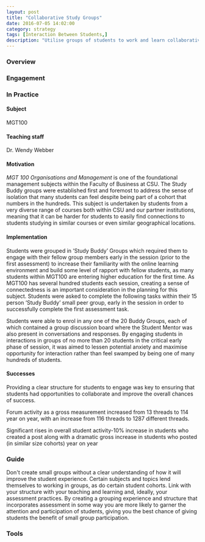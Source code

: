 ```yaml
---
layout: post
title: "Collaborative Study Groups"
date: 2016-07-05 14:02:00
category: strategy
tags: [Interaction Between Students,] 
description: "Utilise groups of students to work and learn collaboratively"
---
```


### Overview

### Engagement

### In Practice

#### Subject
MGT100

#### Teaching staff 
Dr. Wendy Webber 

#### Motivation
*MGT 100 Organisations and Management* is one of the foundational management subjects within the Faculty of Business at CSU. The Study Buddy groups were established first and foremost to address the sense of isolation that many students can feel despite  being part of a cohort that numbers in the hundreds. This subject is undertaken by students from a very diverse range of courses both within CSU and our partner institutions, meaning that it can be harder for students to easily find connections to students studying in similar courses or even similar geographical locations. 

#### Implementation
Students were grouped in ‘Study Buddy’ Groups which required them to engage with their fellow group members early in the session (prior to the first assessment) to increase their familiarity with the online learning environment and build some level of rapport with fellow students, as many students within MGT100 are entering higher education for the first time. As MGT100 has several hundred students each session, creating a sense of connectedness is an important consideration in the planning for this subject. Students were asked to complete the following tasks within their 15 person ‘Study Buddy’ small peer group, early in the session in order to successfully complete the first assessment task.

Students were able to enrol in any one of the 20 Buddy Groups, each of which contained a group discussion board where the Student Mentor was also present in conversations and responses. By engaging students in interactions in groups of no more than 20 students in the critical early phase of session, it was aimed to lessen potential anxiety and maximise opportunity for interaction rather than feel swamped by being one of many hundreds of students. 

#### Successes
Providing a clear structure for students to engage was key to ensuring that students had  opportunities to  collaborate and improve the overall chances of success. 

Forum activity as a gross measurement increased from 13 threads to 114 year on year, with an increase from 116 threads to 1287 different threads. 

Significant rises in overall student activity-10% increase in students who created a post along with a dramatic gross increase in students who posted (in similar size cohorts) year on year

### Guide
Don't create small groups without a clear understanding of how it will improve the student experience. Certain subjects and topics lend themselves to working in groups, as do certain student cohorts. Link with your structure with your teaching and learning and, ideally, your assessment practices. By creating a grouping experience and structure that incorporates assessment in some way you are more likely to garner the attention and participation of students, giving you the best chance of giving students the benefit of small group participation.

### Tools